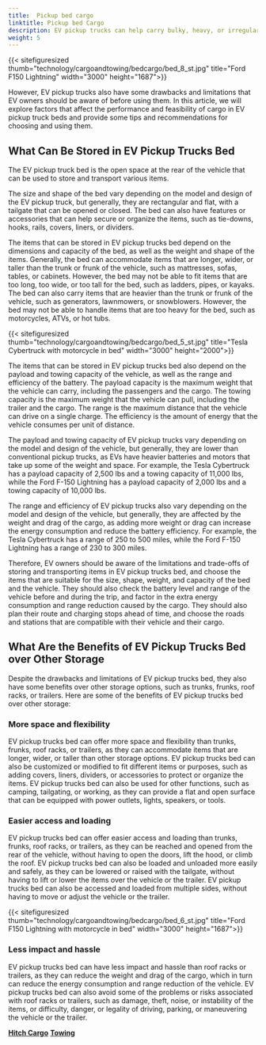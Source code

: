 ```yaml
---
title:  Pickup bed cargo
linktitle: Pickup bed Cargo
description: EV pickup trucks can help carry bulky, heavy, or irregularly shaped items such as furniture, appliances, tools, building materials, or sports gear.
weight: 5
---
```

<!-- markdownlint-disable MD033 -->

{{< sitefiguresized thumb="technology/cargoandtowing/bedcargo/bed_8_st.jpg" title="Ford F150 Lightning" width="3000" height="1687">}}

However, EV pickup trucks also have some drawbacks and limitations that EV owners should be aware of before using them. In this article, we will explore factors that affect the performance and feasibility of cargo in EV pickup truck beds and provide some tips and recommendations for choosing and using them.

## What Can Be Stored in EV Pickup Trucks Bed

The EV pickup truck bed is the open space at the rear of the vehicle that can be used to store and transport various items. 

The size and shape of the bed vary depending on the model and design of the EV pickup truck, but generally, they are rectangular and flat, with a tailgate that can be opened or closed. The bed can also have features or accessories that can help secure or organize the items, such as tie-downs, hooks, rails, covers, liners, or dividers.

The items that can be stored in EV pickup trucks bed depend on the dimensions and capacity of the bed, as well as the weight and shape of the items. Generally, the bed can accommodate items that are longer, wider, or taller than the trunk or frunk of the vehicle, such as mattresses, sofas, tables, or cabinets. However, the bed may not be able to fit items that are too long, too wide, or too tall for the bed, such as ladders, pipes, or kayaks. The bed can also carry items that are heavier than the trunk or frunk of the vehicle, such as generators, lawnmowers, or snowblowers. However, the bed may not be able to handle items that are too heavy for the bed, such as motorcycles, ATVs, or hot tubs.

{{< sitefiguresized thumb="technology/cargoandtowing/bedcargo/bed_5_st.jpg" title="Tesla Cybertruck with motorcycle in bed" width="3000" height="2000">}}

The items that can be stored in EV pickup trucks bed also depend on the payload and towing capacity of the vehicle, as well as the range and efficiency of the battery. The payload capacity is the maximum weight that the vehicle can carry, including the passengers and the cargo. The towing capacity is the maximum weight that the vehicle can pull, including the trailer and the cargo. The range is the maximum distance that the vehicle can drive on a single charge. The efficiency is the amount of energy that the vehicle consumes per unit of distance.

The payload and towing capacity of EV pickup trucks vary depending on the model and design of the vehicle, but generally, they are lower than conventional pickup trucks, as EVs have heavier batteries and motors that take up some of the weight and space. For example, the Tesla Cybertruck has a payload capacity of 2,500 lbs and a towing capacity of 11,000 lbs, while the Ford F-150 Lightning has a payload capacity of 2,000 lbs and a towing capacity of 10,000 lbs.

The range and efficiency of EV pickup trucks also vary depending on the model and design of the vehicle, but generally, they are affected by the weight and drag of the cargo, as adding more weight or drag can increase the energy consumption and reduce the battery efficiency. For example, the Tesla Cybertruck has a range of 250 to 500 miles, while the Ford F-150 Lightning has a range of 230 to 300 miles.

Therefore, EV owners should be aware of the limitations and trade-offs of storing and transporting items in EV pickup trucks bed, and choose the items that are suitable for the size, shape, weight, and capacity of the bed and the vehicle. They should also check the battery level and range of the vehicle before and during the trip, and factor in the extra energy consumption and range reduction caused by the cargo. They should also plan their route and charging stops ahead of time, and choose the roads and stations that are compatible with their vehicle and their cargo.

## What Are the Benefits of EV Pickup Trucks Bed over Other Storage

Despite the drawbacks and limitations of EV pickup trucks bed, they also have some benefits over other storage options, such as trunks, frunks, roof racks, or trailers. Here are some of the benefits of EV pickup trucks bed over other storage:

### More space and flexibility

EV pickup trucks bed can offer more space and flexibility than trunks, frunks, roof racks, or trailers, as they can accommodate items that are longer, wider, or taller than other storage options. EV pickup trucks bed can also be customized or modified to fit different items or purposes, such as adding covers, liners, dividers, or accessories to protect or organize the items. EV pickup trucks bed can also be used for other functions, such as camping, tailgating, or working, as they can provide a flat and open surface that can be equipped with power outlets, lights, speakers, or tools.

### Easier access and loading

EV pickup trucks bed can offer easier access and loading than trunks, frunks, roof racks, or trailers, as they can be reached and opened from the rear of the vehicle, without having to open the doors, lift the hood, or climb the roof. EV pickup trucks bed can also be loaded and unloaded more easily and safely, as they can be lowered or raised with the tailgate, without having to lift or lower the items over the vehicle or the trailer. EV pickup trucks bed can also be accessed and loaded from multiple sides, without having to move or adjust the vehicle or the trailer.

{{< sitefiguresized thumb="technology/cargoandtowing/bedcargo/bed_6_st.jpg" title="Ford F150 Lightning with motorcycle in bed" width="3000" height="1687">}}

### Less impact and hassle

EV pickup trucks bed can have less impact and hassle than roof racks or trailers, as they can reduce the weight and drag of the cargo, which in turn can reduce the energy consumption and range reduction of the vehicle. EV pickup trucks bed can also avoid some of the problems or risks associated with roof racks or trailers, such as damage, theft, noise, or instability of the items, or difficulty, danger, or legality of driving, parking, or maneuvering the vehicle or the trailer.


<div class="mt-3 mb-3">
    <a href="../roofcargo/" class="text-decoration-none text-black"><strong><i class="bi-arrow-left"></i> Hitch Cargo</strong></a>
    <a href="../towing/" class="text-decoration-none text-black float-end"><strong>Towing <i class="bi-arrow-right"></i></strong></a>
</div>